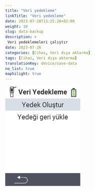 ```yaml
---
title: "Veri yedekleme"
linkTitle: "Veri yedekleme"
date: 2023-07-28T13:25:28+02:00
weight: 10
slug: data-backup
description: >
 Veri yedeklemeleri çalıştır
date: 2023-07-26
categories: [Cihaz, Veri dışa aktarma]
tags: [Cihaz, Veri dışa aktarma]
translationKey: device/save-data
no_list: true
maphilight: true
---
```

<img src="backup.png" alt="VitalControl Veri yönetimi" title="Veri yönetimi" usemap="#workmap" class="maphilight" />

<map name="workmap">
  <area shape="rect" coords="2,40,238,80" alt="Yedek oluştur" title="Yedek oluşturma talimatlarını burada bulabilirsiniz&#10;Fare tıklaması: belgeleri aç" href="/en/docs/backup/backup/">

  <area shape="rect" coords="2,80,238,120" alt="Yedeği geri yükle" title="Yedeği geri yükleme talimatlarını burada bulabilirsiniz&#10;Fare tıklaması: belgeleri aç" href="/en/docs/backup/restore/">

  <area shape="rect" coords="2,282,120,319" alt="Geri" title="Bir seviye geri git&#10;Fare tıklaması: belgeleri aç" href="/en/docs/device/data-management/">
</map>
